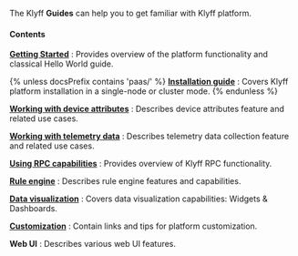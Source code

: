 The Klyff **Guides** can help you to get familiar with Klyff platform.

#### Contents

[**Getting Started**](/docs/{{docsPrefix}}getting-started-guides/what-is-thingsboard/)
: Provides overview of the platform functionality and classical Hello World guide.

{% unless docsPrefix contains 'paas/' %}
[**Installation guide**](/docs/user-guide/install/{{docsPrefix}}installation-options/)
: Covers Klyff platform installation in a single-node or cluster mode.
{% endunless %}

[**Working with device attributes**](/docs/{{docsPrefix}}user-guide/attributes/)
: Describes device attributes feature and related use cases.

[**Working with telemetry data**](/docs/{{docsPrefix}}user-guide/telemetry/)
: Describes telemetry data collection feature and related use cases.

[**Using RPC capabilities**](/docs/{{docsPrefix}}user-guide/rpc/)
: Provides overview of Klyff RPC functionality.

[**Rule engine**](/docs/{{docsPrefix}}user-guide/rule-engine-2-0/overview/)
: Describes rule engine features and capabilities.

[**Data visualization**](/docs/{{docsPrefix}}user-guide/visualization/)
: Covers data visualization capabilities: Widgets & Dashboards.

[**Customization**](/docs/{{docsPrefix}}user-guide/customization/)
: Contain links and tips for platform customization.

**Web UI**
: Describes various web UI features.  
